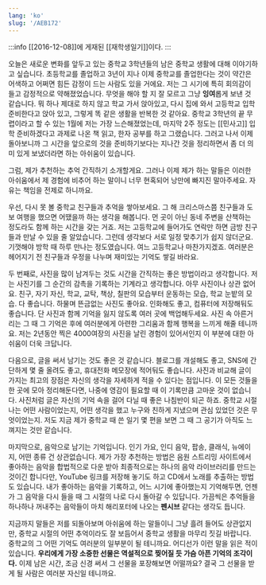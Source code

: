 ```yaml
---
lang: 'ko'
slug: '/AEB172'
---
```


:::info
[[2016-12-08]]에 게재된 [[재학생일기]]이다.
:::

오늘은 새로운 변화를 앞두고 있는 중학교 3학년들의 남은 중학교 생활에 대해 이야기하고 싶습니다. 초등학교를 졸업하고 3년이 지나 이제 중학교를 졸업한다는 것이 약간은 어색하고 어쩌면 힘든 감정이 드는 사람도 있을 거에요. 저는 그 시기에 특히 회의감이 들고 감정적으로 약해졌었습니다. 무엇을 해야 할 지 잘 모르고 그냥 **잉여**롭게 보낸 것 같습니다. 뭐 하나 제대로 하지 않고 학교 가서 앉아있고, 다시 집에 와서 고등학교 입학 준비한다고 앉아 있고, 그렇게 똑 같은 생활을 반복한 것 같아요. 중학교 3학년의 끝 무렵이라고 할 수 있는 1월에 저는 가장 느슨해졌었는데, 마지막 2주 정도는 [[민사고]] 입학 준비하겠다고 과제로 나온 책 읽고, 한자 공부를 하고 그랬습니다. 그러고 나서 이제 돌아보니까 그 시간을 앞으로의 것을 준비하기보다는 지나간 것을 정리하면서 좀 더 의미 있게 보냈더라면 하는 아쉬움이 있습니다.

그럼, 제가 추천하는 추억 간직하기 소개할게요. 그러나 이제 제가 하는 말들은 이러한 아쉬움에서 제 경험에 비추어 하는 말이니 너무 현혹되어 낭만에 빠지진 말아주세요. 자유는 책임을 전제로 하니까요.

우선, 다시 못 볼 중학교 친구들과 추억을 쌓아보세요. 그 해 크리스마스쯤 친구들과 도보 여행을 했으면 어땠을까 하는 생각을 해봅니다. 먼 곳이 아닌 동네 주변을 산책하는 정도라도 함께 하는 시간을 갖는 거죠. 저는 고등학교에 들어가도 연락만 하면 금방 친구들과 만날 수 있을 줄 알았습니다. 그런데 생각보다 서로 일정 맞추기가 쉽지 않더군요. 기껏해야 방학 때 하루 만나는 정도였습니다. 여느 고등학교나 마찬가지겠죠. 여러분은 헤어지기 전 친구들과 우정을 나누며 재미있는 기억도 쌓길 바라요.

두 번째로, 사진을 많이 남겨두는 것도 시간을 간직하는 좋은 방법이라고 생각합니다. 저는 사진기를 그 순간의 감촉을 기록하는 기계라고 생각합니다. 아무 사진이나 상관 없어요. 친구, 자기 자신, 학교, 교탁, 책상, 칠판의 모습부터 운동하는 모습, 학교 눈밭의 모습. 다 좋습니다. 하물며 뜬금없는 사진도 좋아요. 인화해도 좋고, 컴퓨터에 저장해둬도 좋습니다. 단 사진과 함께 기억을 잃지 않도록 여러 곳에 백업해두세요. 사진 속 아른거리는 그 때 그 기억은 후에 여러분에게 아련한 그리움과 함께 행복을 느끼게 해줄 테니까요. 저는 2년동안 찍은 4000여장의 사진을 날린 경험이 있어서인지 이 부분에 대한 아쉬움이 더욱 크답니다.

다음으로, 글을 써서 남기는 것도 좋은 것 같습니다. 블로그를 개설해도 좋고, SNS에 간단하게 몇 줄 올려도 좋고, 휴대전화 메모장에 적어둬도 좋습니다. 사진과 비교해 글이 가지는 최고의 장점은 자신의 생각을 자세하게 적을 수 있다는 점입니다. 이 모든 것들을 한 곳에 모아 정리해둔다면, 나중에 영감이 필요할 때 이 기록만큼 고마운 것이 없습니다. 사진처럼 글은 자신의 기억 속을 걸어 다닐 때 좋은 나침반이 되곤 하죠. 중학교 시절 나는 어떤 사람이었는지, 어떤 생각을 했고 누구와 친하게 지냈으며 관심 있었던 것은 무엇이었는지. 저도 지금 제가 중학교 때 쓴 일기 몇 편을 보면 그 때 그 공기가 아직도 느껴지는 것만 같습니다.

마지막으로, 음악으로 남기는 기억입니다. 인기 가요, 인디 음악, 팝송, 클래식, 뉴에이지, 어떤 종류 건 상관없습니다. 제가 가장 추천하는 방법은 음원 스트리밍 사이트에서 좋아하는 음악을 합법적으로 다운 받아 최종적으로는 하나의 음악 라이브러리를 만드는 것이긴 합니다만, YouTube 링크를 저장해 놓기도 하고 CD에서 노래를 추출하는 방법도 있습니다. 내가 좋아하는 음악을 기록하고, 어느 시기에 좋아했는지 기억해두면, 언젠가 그 음악을 다시 들을 때 그 시절의 나로 다시 돌아갈 수 있답니다. 가끔씩은 추억들을 하나하나 꺼내주는 음악들이 마치 해리포터에 나오는 **펜시브** 같다는 생각도 듭니다.

지금까지 말들은 저를 되돌아보며 아쉬움에 하는 말들이니 그냥 흘려 들어도 상관없지만, 중학교 시절의 어떤 추억이라도 잘 보듬어서 중학교 생활을 마무리 짓길 바랍니다. 중학교의 그 어떤 기억도 여러분의 일부분이 될 테니까요. 어디선가 이런 말을 읽은 적이 있습니다. **우리에게 가장 소중한 선물은 역설적으로 찢어질 듯 가슴 아픈 기억의 조각이다.** 이제 남은 시간, 조금 신경 써서 그 선물을 포장해보면 어떨까요? 결국 그 선물을 받게 될 사람은 여러분 자신일 테니까요.
